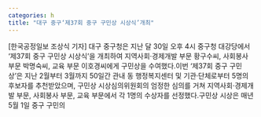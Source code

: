 ```yaml
---
categories: h
title: "대구 중구‘제37회 중구 구민상 시상식’개최"
---
```

[한국공정일보 조상식 기자] 대구 중구청은 지난 달 30일 오후 4시 중구청 대강당에서 ‘제37회 중구 구민상 시상식’을 개최하여 지역사회‧경제개발 부문 황구수씨, 사회봉사 부문 박명숙씨, 교육 부문 이호경씨에게 구민상을 수여했다.이번 ‘제37회 중구 구민상’은 지난 2월부터 3월까지 50일간 관내 동 행정복지센터 및 기관‧단체로부터 5명의 후보자를 추천받았으며, 구민상 시상심의위원회의 엄정한 심의를 거쳐 지역사회‧경제개발 부문, 사회봉사 부문, 교육 부문에서 각 1명의 수상자를 선정했다.구민상 시상은 매년 5월 1일 중구 구민의